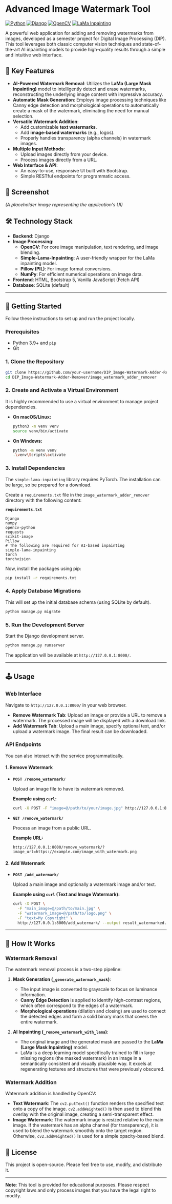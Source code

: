 # Advanced Image Watermark Tool

[![Python](https://img.shields.io/badge/Python-3.9+-blue?style=for-the-badge&logo=python)](https://www.python.org/)
[![Django](https://img.shields.io/badge/Django-5.2-green?style=for-the-badge&logo=django)](https://www.djangoproject.com/)
[![OpenCV](https://img.shields.io/badge/OpenCV-4.x-blue?style=for-the-badge&logo=opencv)](https://opencv.org/)
[![LaMa Inpainting](https://img.shields.io/badge/AI%20Model-LaMa%20Inpainting-orange?style=for-the-badge)](https://github.com/saic-mdal/lama)

A powerful web application for adding and removing watermarks from images, developed as a semester project for Digital Image Processing (DIP). This tool leverages both classic computer vision techniques and state-of-the-art AI inpainting models to provide high-quality results through a simple and intuitive web interface.

## 🌟 Key Features

-   **AI-Powered Watermark Removal**: Utilizes the **LaMa (Large Mask Inpainting)** model to intelligently detect and erase watermarks, reconstructing the underlying image content with impressive accuracy.
-   **Automatic Mask Generation**: Employs image processing techniques like Canny edge detection and morphological operations to automatically create a mask of the watermark, eliminating the need for manual selection.
-   **Versatile Watermark Addition**:
    -   Add customizable **text watermarks**.
    -   Add **image-based watermarks** (e.g., logos).
    -   Properly handles transparency (alpha channels) in watermark images.
-   **Multiple Input Methods**:
    -   Upload images directly from your device.
    -   Process images directly from a URL.
-   **Web Interface & API**:
    -   An easy-to-use, responsive UI built with Bootstrap.
    -   Simple RESTful endpoints for programmatic access.

## 📸 Screenshot


*(A placeholder image representing the application's UI)*

## 🛠️ Technology Stack

-   **Backend**: Django
-   **Image Processing**:
    -   **OpenCV**: For core image manipulation, text rendering, and image blending.
    -   **Simple-Lama-Inpainting**: A user-friendly wrapper for the LaMa inpainting model.
    -   **Pillow (PIL)**: For image format conversions.
    -   **NumPy**: For efficient numerical operations on image data.
-   **Frontend**: HTML, Bootstrap 5, Vanilla JavaScript (Fetch API)
-   **Database**: SQLite (default)

---

## 🚀 Getting Started

Follow these instructions to set up and run the project locally.

### Prerequisites

-   Python 3.9+ and `pip`
-   Git

### 1. Clone the Repository

```bash
git clone https://github.com/your-username/DIP_Image-Watermark-Adder-Remover.git
cd DIP_Image-Watermark-Adder-Remover/image_watermark_adder_remover
```

### 2. Create and Activate a Virtual Environment

It is highly recommended to use a virtual environment to manage project dependencies.

-   **On macOS/Linux:**
    ```bash
    python3 -m venv venv
    source venv/bin/activate
    ```
-   **On Windows:**
    ```bash
    python -m venv venv
    .\venv\Scripts\activate
    ```

### 3. Install Dependencies

The `simple-lama-inpainting` library requires PyTorch. The installation can be large, so be prepared for a download.

Create a `requirements.txt` file in the `image_watermark_adder_remover` directory with the following content:

**`requirements.txt`**
```
Django
numpy
opencv-python
requests
scikit-image
Pillow
# The following are required for AI-based inpainting
simple-lama-inpainting
torch
torchvision
```

Now, install the packages using pip:
```bash
pip install -r requirements.txt
```

### 4. Apply Database Migrations

This will set up the initial database schema (using SQLite by default).

```bash
python manage.py migrate
```

### 5. Run the Development Server

Start the Django development server.

```bash
python manage.py runserver
```

The application will be available at `http://127.0.0.1:8000/`.

---

## 🕹️ Usage

### Web Interface

Navigate to `http://127.0.0.1:8000/` in your web browser.

-   **Remove Watermark Tab**: Upload an image or provide a URL to remove a watermark. The processed image will be displayed with a download link.
-   **Add Watermark Tab**: Upload a main image, specify optional text, and/or upload a watermark image. The final result can be downloaded.

### API Endpoints

You can also interact with the service programmatically.

#### 1. Remove Watermark

-   **`POST /remove_watermark/`**

    Upload an image file to have its watermark removed.

    **Example using `curl`:**
    ```bash
    curl -X POST -F "image=@/path/to/your/image.jpg" http://127.0.0.1:8000/remove_watermark/ --output result_removed.jpg
    ```

-   **`GET /remove_watermark/`**

    Process an image from a public URL.

    **Example URL:**
    ```
    http://127.0.0.1:8000/remove_watermark/?image_url=https://example.com/image_with_watermark.png
    ```

#### 2. Add Watermark

-   **`POST /add_watermark/`**

    Upload a main image and optionally a watermark image and/or text.

    **Example using `curl` (Text and Image Watermark):**
    ```bash
    curl -X POST \
      -F "main_image=@/path/to/main.jpg" \
      -F "watermark_image=@/path/to/logo.png" \
      -F "text=My Copyright" \
      http://127.0.0.1:8000/add_watermark/ --output result_watermarked.jpg
    ```

---

## 🧠 How It Works

### Watermark Removal

The watermark removal process is a two-step pipeline:

1.  **Mask Generation (`_generate_watermark_mask`)**:
    -   The input image is converted to grayscale to focus on luminance information.
    -   **Canny Edge Detection** is applied to identify high-contrast regions, which often correspond to the edges of a watermark.
    -   **Morphological operations** (dilation and closing) are used to connect the detected edges and form a solid binary mask that covers the entire watermark.

2.  **AI Inpainting (`_remove_watermark_with_lama`)**:
    -   The original image and the generated mask are passed to the **LaMa (Large Mask Inpainting)** model.
    -   LaMa is a deep learning model specifically trained to fill in large missing regions (the masked watermark) in an image in a semantically consistent and visually plausible way. It excels at regenerating textures and structures that were previously obscured.

### Watermark Addition

Watermark addition is handled by OpenCV:

-   **Text Watermark**: The `cv2.putText()` function renders the specified text onto a copy of the image. `cv2.addWeighted()` is then used to blend this overlay with the original image, creating a semi-transparent effect.
-   **Image Watermark**: The watermark image is resized relative to the main image. If the watermark has an alpha channel (for transparency), it is used to blend the watermark smoothly onto the target region. Otherwise, `cv2.addWeighted()` is used for a simple opacity-based blend.

## 📜 License

This project is open-source. Please feel free to use, modify, and distribute it.

---

**Note**: This tool is provided for educational purposes. Please respect copyright laws and only process images that you have the legal right to modify.